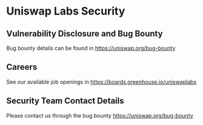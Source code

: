 # Uniswap Labs Security

## Vulnerability Disclosure and Bug Bounty

Bug bounty details can be found in https://uniswap.org/bug-bounty 

## Careers

See our available job openings in https://boards.greenhouse.io/uniswaplabs 

## Security Team Contact Details

Please contact us through the bug bounty https://uniswap.org/bug-bounty
